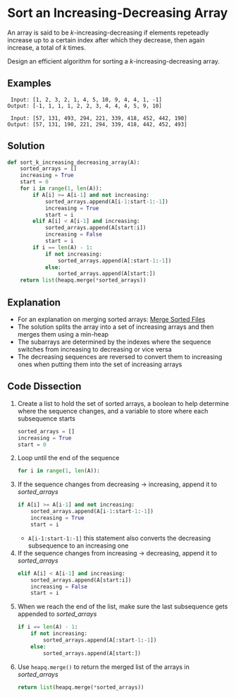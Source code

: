 # Sort an Increasing-Decreasing Array
An array is said to be _k_-increasing-decreasing if elements repeteadly increase up to a certain index after which they decrease, then again increase, a total of _k_ times.

Design an efficient algorithm for sorting a *k*-increasing-decreasing array.

## Examples
```
 Input: [1, 2, 3, 2, 1, 4, 5, 10, 9, 4, 4, 1, -1]
Output: [-1, 1, 1, 1, 2, 2, 3, 4, 4, 4, 5, 9, 10]

 Input: [57, 131, 493, 294, 221, 339, 418, 452, 442, 190]
Output: [57, 131, 190, 221, 294, 339, 418, 442, 452, 493]
```

## Solution
```python
def sort_k_increasing_decreasing_array(A):
    sorted_arrays = []
    increasing = True
    start = 0
    for i in range(1, len(A)):
        if A[i] >= A[i-1] and not increasing:
            sorted_arrays.append(A[i-1:start-1:-1])
            increasing = True
            start = i
        elif A[i] < A[i-1] and increasing:
            sorted_arrays.append(A[start:i])
            increasing = False
            start = i
        if i == len(A) - 1:
            if not increasing:
                sorted_arrays.append(A[:start-1:-1])
            else:
                sorted_arrays.append(A[start:])
    return list(heapq.merge(*sorted_arrays))
```

## Explanation
* For an explanation on merging sorted arrays: [Merge Sorted Files](sorted_arrays_merge.md)
* The solution splits the array into a set of increasing arrays and then merges them using a min-heap
* The subarrays are determined by the indexes where the sequence switches from increasing to decreasing or vice versa
* The decreasing sequences are reversed to convert them to increasing ones when putting them into the set of increasing arrays

## Code Dissection
1. Create a list to hold the set of sorted arrays, a boolean to help determine where the sequence changes, and a variable to store where each subsequence starts
    ```python
    sorted_arrays = []
    increasing = True
    start = 0
    ```
2. Loop until the end of the sequence
    ```python
    for i in range(1, len(A)):
    ```
3. If the sequence changes from decreasing -> increasing, append it to *sorted_arrays*
    ```python
    if A[i] >= A[i-1] and not increasing:
        sorted_arrays.append(A[i-1:start-1:-1])
        increasing = True
        start = i
    ```
    * `A[i-1:start-1:-1]` this statement also converts the decreasing subsequence to an increasing one
4. If the sequence changes from increasing -> decreasing, append it to *sorted_arrays*
    ```python
    elif A[i] < A[i-1] and increasing:
        sorted_arrays.append(A[start:i])
        increasing = False
        start = i
    ```
5. When we reach the end of the list, make sure the last subsequence gets appended to *sorted_arrays*
    ```python
    if i == len(A) - 1:
        if not increasing:
            sorted_arrays.append(A[:start-1:-1])
        else:
            sorted_arrays.append(A[start:])
    ```
6. Use `heapq.merge()` to return the merged list of the arrays in *sorted_arrays*
    ```python
    return list(heapq.merge(*sorted_arrays))
    ```